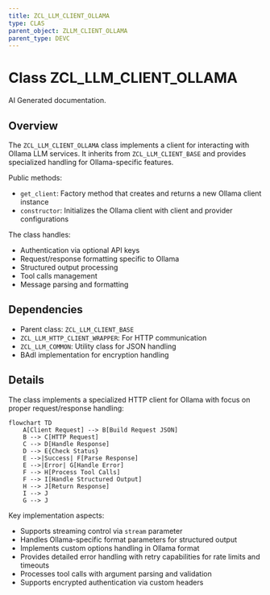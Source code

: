 ```yaml
---
title: ZCL_LLM_CLIENT_OLLAMA
type: CLAS
parent_object: ZLLM_CLIENT_OLLAMA
parent_type: DEVC
---
```


# Class ZCL_LLM_CLIENT_OLLAMA

AI Generated documentation.
## Overview
The `ZCL_LLM_CLIENT_OLLAMA` class implements a client for interacting with Ollama LLM services. It inherits from `ZCL_LLM_CLIENT_BASE` and provides specialized handling for Ollama-specific features.

Public methods:
- `get_client`: Factory method that creates and returns a new Ollama client instance
- `constructor`: Initializes the Ollama client with client and provider configurations

The class handles:
- Authentication via optional API keys
- Request/response formatting specific to Ollama
- Structured output processing
- Tool calls management
- Message parsing and formatting

## Dependencies
- Parent class: `ZCL_LLM_CLIENT_BASE`
- `ZCL_LLM_HTTP_CLIENT_WRAPPER`: For HTTP communication
- `ZCL_LLM_COMMON`: Utility class for JSON handling
- BAdI implementation for encryption handling

## Details
The class implements a specialized HTTP client for Ollama with focus on proper request/response handling:

```mermaid
flowchart TD
    A[Client Request] --> B[Build Request JSON]
    B --> C[HTTP Request]
    C --> D[Handle Response]
    D --> E{Check Status}
    E -->|Success| F[Parse Response]
    E -->|Error| G[Handle Error]
    F --> H[Process Tool Calls]
    F --> I[Handle Structured Output]
    H --> J[Return Response]
    I --> J
    G --> J
```

Key implementation aspects:
- Supports streaming control via `stream` parameter
- Handles Ollama-specific format parameters for structured output
- Implements custom options handling in Ollama format
- Provides detailed error handling with retry capabilities for rate limits and timeouts
- Processes tool calls with argument parsing and validation
- Supports encrypted authentication via custom headers

